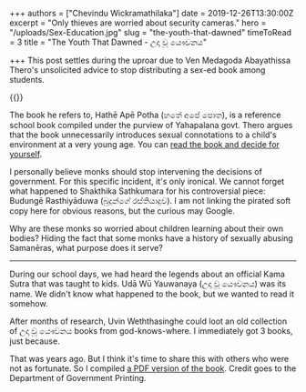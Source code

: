 +++
authors = ["Chevindu Wickramathilaka"]
date = 2019-12-26T13:30:00Z
excerpt = "Only thieves are worried about security cameras."
hero = "/uploads/Sex-Education.jpg"
slug = "the-youth-that-dawned"
timeToRead = 3
title = "The Youth That Dawned - උදා වූ යෞවනය"

+++
This post settles during the uproar due to Ven Medagoda Abayathissa Thero's unsolicited advice to stop distributing a sex-ed book among students.

{{<youtube Y2m3K_mzdp4>}}

The book he refers to, Hathē Apē Potha (හතේ අපේ පොත), is a reference school book compiled under the purview of Yahapalana govt. Thero argues that the book unnecessarily introduces sexual connotations to a child's environment at a very young age. You can [read the book and decide for yourself](https://drive.google.com/file/d/1stP-ocC-6RVWmthIs41oxwgywb4sW0jN/view?usp=drivesdk "Hathe Ape Potha").

I personally believe monks should stop intervening the decisions of government. For this specific incident, it's only ironical. We cannot forget what happened to Shakthika Sathkumara for his controversial piece: Budungē Rasthiyāduwa (බුදුන්ගේ රස්තියාදුව). I am not linking the pirated soft copy here for obvious reasons, but the curious may Google.

Why are these monks so worried about children learning about their own bodies? Hiding the fact that some monks have a history of sexually abusing Samanēras, what purpose does it serve?

***

During our school days, we had heard the legends about an official Kama Sutra that was taught to kids. Udā Wū Yauwanaya (උදා වූ යෞවනය) was its name. We didn't know what happened to the book, but we wanted to read it somehow.

After months of research, Uvin Weththasinghe could loot an old collection of උදා වූ යෞවනය books from god-knows-where. I immediately got 3 books, just because.

That was years ago. But I think it's time to share this with others who were not as fortunate. So I compiled [a PDF version of the book](https://www.dropbox.com/s/ovmj8pjck2tf8gg/UdawuYauwanaya.pdf?dl=0 "Udawu Yauwanaya"). Credit goes to the Department of Government Printing.